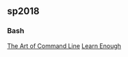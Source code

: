 ## sp2018

### Bash

[The Art of Command Line](https://github.com/jlevy/the-art-of-command-line)
[Learn Enough](https://www.learnenough.com/)